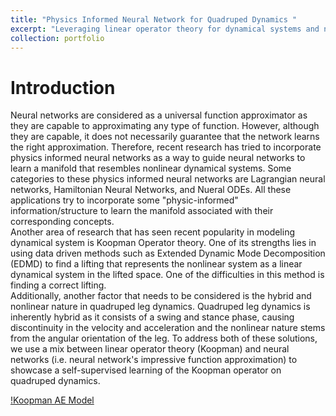 ```yaml
---
title: "Physics Informed Neural Network for Quadruped Dynamics "
excerpt: "Leveraging linear operator theory for dynamical systems and neural network as universal function approximator, this neural network architecture aims to identify quadruped dynamics<br/><img src='/images/portfolio/KoopmanAEModel.PNG'>"
collection: portfolio
---
```


<h1>Introduction</h1>
Neural networks are considered as a universal function approximator as they are capable to approximating any type of function. However, although they are capable, it does not necessarily guarantee that the network learns the right approximation. Therefore, recent research has tried to incorporate physics informed neural networks as a way to guide neural networks to learn a manifold that resembles nonlinear dynamical systems. Some categories to these physics informed neural networks are Lagrangian neural networks, Hamiltonian Neural Networks, and Nueral ODEs. All these applications try to incorporate some "physic-informed" information/structure to learn the manifold associated with their corresponding concepts.
<br>
Another area of research that has seen recent popularity in modeling dynamical system is Koopman Operator theory. One of its strengths lies in using data driven methods such as Extended Dynamic Mode Decomposition (EDMD) to find a lifting that represents the nonlinear system as a linear dynamical system in the lifted space. One of the difficulties in this method is finding a correct lifting.
<br>
Additionally, another factor that needs to be considered is the hybrid and nonlinear nature in quadruped leg dynamics. Quadruped leg dynamics is inherently hybrid as it consists of a swing and stance phase, causing discontinuity in the velocity and acceleration and the nonlinear nature stems from the angular orientation of the leg. To address both of these solutions, we use a mix between linear operator theory (Koopman) and neural networks (i.e. neural network's impressive function approximation) to showcase a self-supervised learning of the Koopman operator on quadruped dynamics.

[!Koopman AE Model](images/portfolio/KoopmanAEModel.png)
